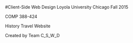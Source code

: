 #Client-Side Web Design
Loyola University Chicago
Fall 2015

COMP 388-424

History Travel Website



Created by Team C_S_W_D



